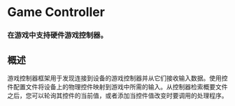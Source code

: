 # Game Controller
### 在游戏中支持硬件游戏控制器。
## 概述
游戏控制器框架用于发现连接到设备的游戏控制器并从它们接收输入数据。使用控件配置文件将设备上的物理控件映射到游戏中所需的输入。从控制器检索概要文件之后，您可以轮询其控件的当前值，或者添加当控件值改变时要调用的处理程序。
